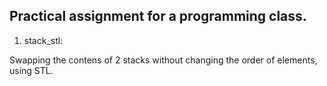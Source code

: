 ## Practical assignment for a programming class.

1. stack_stl:

Swapping the contens of 2 stacks without changing the order of elements, using STL.

